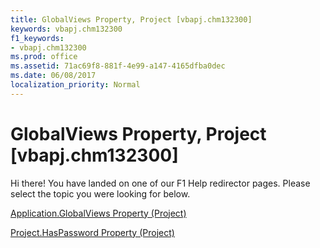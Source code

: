 ```yaml
---
title: GlobalViews Property, Project [vbapj.chm132300]
keywords: vbapj.chm132300
f1_keywords:
- vbapj.chm132300
ms.prod: office
ms.assetid: 71ac69f8-881f-4e99-a147-4165dfba0dec
ms.date: 06/08/2017
localization_priority: Normal
---
```



# GlobalViews Property, Project [vbapj.chm132300]

Hi there! You have landed on one of our F1 Help redirector pages. Please select the topic you were looking for below.

[Application.GlobalViews Property (Project)](http://msdn.microsoft.com/library/6f85147a-cc5c-dd8a-c091-68af6c3d5c98%28Office.15%29.aspx)

[Project.HasPassword Property (Project)](http://msdn.microsoft.com/library/2c00e008-94d9-5d0a-d3b9-dcb57af04a19%28Office.15%29.aspx)


